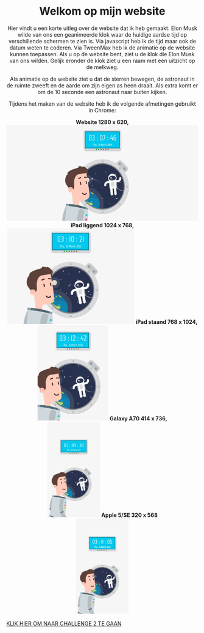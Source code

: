 <center> <h1>Welkom op mijn website</h1>
<p>
  Hier vindt u een korte uitleg over de website dat ik heb gemaakt.
Elon Musk wilde van ons een geanimeerde klok waar de huidige aardse tijd op verschillende schermen te zien is. Via javascript heb ik de tijd maar ook de datum weten te coderen. Via TweenMax heb ik de animatie op de website kunnen toepassen. Als u op de website bent, ziet u de klok die Elon Musk van ons wilden. Gelijk eronder de klok ziet u een raam met een uitzicht op de melkweg. 

Als animatie op de website ziet u dat de sterren bewegen, de astronaut in de ruimte zweeft en de aarde om zijn eigen as heen draait. Als extra komt er om de 10 seconde een astronaut naar buiten kijken.

Tijdens het maken van de website heb ik de volgende afmetingen gebruikt in Chrome:
</p>

<b>
  Website 1280 x 620,
</b> 
</br>
<img src="img/1280x620.jpg" height="250px";
border: 4px solid #BCBCBC;
border-radius: 5px;">

<b>
  iPad liggend 1024 x 768,
</b> 
</br>
<img src="img/1024x768.jpg" height="250px">

<b>
  iPad staand 768 x 1024,
</b>
</br>
<img src="img/768x1024.jpg" height="250px">

<b>
  Galaxy A70 414 x 736,
</b>
</br>
<img src="img/414x736.jpg" height="250px">

<b>
  Apple 5/SE 320 x 568
</b>
</br>
<img src="img/320x568.jpg" height="250px">
</center>

<p><a href="https://elmas04.github.io/17105226-CMD-XT2-challenge2/">KLIK HIER OM NAAR CHALLENGE 2 TE GAAN</a></p>
